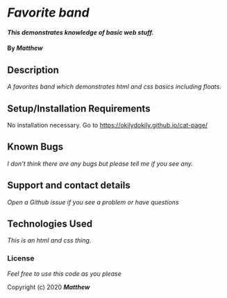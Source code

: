 # _Favorite band_

#### _This demonstrates knowledge of basic web stuff._

#### By _**Matthew**_

## Description

_A favorites band which demonstrates html and css basics including floats._

## Setup/Installation Requirements

No installation necessary. 
Go to https://okilydokily.github.io/cat-page/

## Known Bugs

_I don't think there are any bugs but please tell me if you see any._

## Support and contact details

_Open a Github issue if you see a problem or have questions_

## Technologies Used

_This is an html and css thing._

### License

*Feel free to use this code as you please*

Copyright (c) 2020 **_Matthew_**